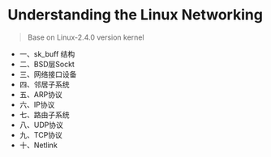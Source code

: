 # Understanding the Linux Networking

> Base on Linux-2.4.0 version kernel

*  一、sk_buff 结构
*  二、BSD层Sockt
*  三、网络接口设备
*  四、邻居子系统
*  五、ARP协议
*  六、IP协议
*  七、路由子系统
*  八、UDP协议
*  九、TCP协议
*  十、Netlink
